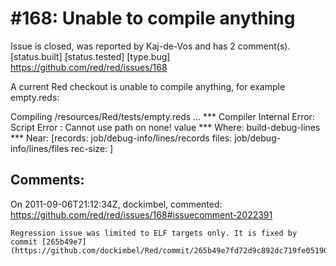 
#168: Unable to compile anything
================================================================================
Issue is closed, was reported by Kaj-de-Vos and has 2 comment(s).
[status.built] [status.tested] [type.bug]
<https://github.com/red/red/issues/168>

A current Red checkout is unable to compile anything, for example empty.reds:

Compiling /resources/Red/tests/empty.reds ...
**\* Compiler Internal Error: Script Error : Cannot use path on none! value 
**\* Where: build-debug-lines 
**\* Near:  [records: job/debug-info/lines/records 
files: job/debug-info/lines/files 
rec-size:
]



Comments:
--------------------------------------------------------------------------------

On 2011-09-06T21:12:34Z, dockimbel, commented:
<https://github.com/red/red/issues/168#issuecomment-2022391>

    Regression issue was limited to ELF targets only. It is fixed by commit [265b49e7](https://github.com/dockimbel/Red/commit/265b49e7fd72d9c892dc719fe05190dd79f48159).


